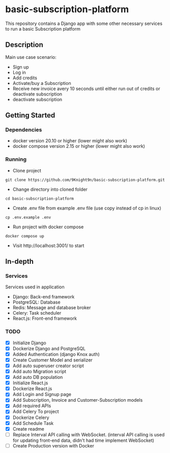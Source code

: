 # basic-subscription-platform
This repository contains a Django app with some other necessary services to run a basic Subscription platform

## Description

Main use case scenario:
* Sign up
* Log in
* Add credits
* Activate/buy a Subscription
* Receive new invoice avery 10 seconds until either run out of credits or deactivate subscription
* deactivate subscription

## Getting Started

### Dependencies

* docker version 20.10 or higher (lower might also work)
* docker compose version 2.15 or higher (lower might also work)

### Running

* Clone project
```
git clone https://github.com/9Knight9n/basic-subscription-platform.git
```
* Change directory into cloned folder
```
cd basic-subscription-platform
```
* Create .env file from example .env file (use copy instead of cp in linux)
```
cp .env.example .env
```
* Run project with docker compose
```
docker compose up
```
* Visit http://localhost:3001/ to start


## In-depth

### Services
Services used in application
* Django: Back-end framework
* PostgreSQL: Database
* Redis: Message and database broker
* Celery: Task scheduler
* React.js: Front-end framework


### TODO
- [x] Initialize Django
- [x] Dockerize Django and PostgreSQL
- [x] Added Authentication (django Knox auth)
- [x] Create Customer Model and serializer
- [x] Add auto superuser creator script 
- [x] Add auto Migration script
- [x] Add auto DB population
- [x] Initialize React.js
- [x] Dockerize React.js
- [x] Add Login and Signup page
- [x] Add Subscription, Invoice and Customer-Subscription models
- [x] Add required APIs
- [x] Add Celery To project
- [x] Dockerize Celery
- [x] Add Schedule Task
- [x] Create readme
- [ ] Replace Interval API calling with WebSocket. (interval API calling is used for updating front-end data, didn't had time implement WebSocket)
- [ ] Create Production version with Docker